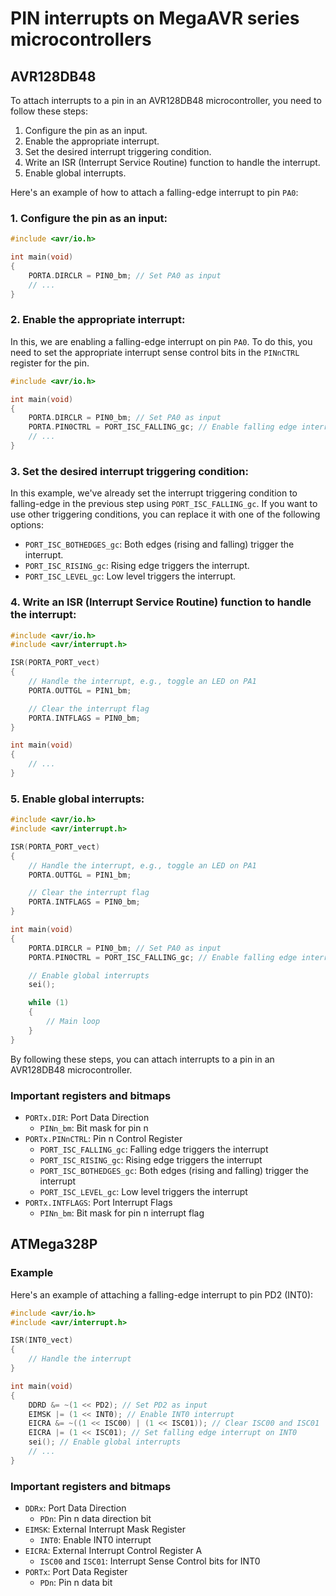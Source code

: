 # PIN interrupts on MegaAVR series microcontrollers

## AVR128DB48

To attach interrupts to a pin in an AVR128DB48 microcontroller, you need to follow these steps:

1. Configure the pin as an input.
2. Enable the appropriate interrupt.
3. Set the desired interrupt triggering condition.
4. Write an ISR (Interrupt Service Routine) function to handle the interrupt.
5. Enable global interrupts.

Here's an example of how to attach a falling-edge interrupt to pin `PA0`:

### 1. Configure the pin as an input:

```c
#include <avr/io.h>

int main(void)
{
    PORTA.DIRCLR = PIN0_bm; // Set PA0 as input
    // ...
}
```

### 2. Enable the appropriate interrupt:

In this, we are enabling a falling-edge interrupt on pin `PA0`. To do this, you need to set the appropriate interrupt sense control bits in the `PINnCTRL` register for the pin.

```c
#include <avr/io.h>

int main(void)
{
    PORTA.DIRCLR = PIN0_bm; // Set PA0 as input
    PORTA.PIN0CTRL = PORT_ISC_FALLING_gc; // Enable falling edge interrupt on PA0
    // ...
}
```

### 3. Set the desired interrupt triggering condition:

In this example, we've already set the interrupt triggering condition to falling-edge in the previous step using `PORT_ISC_FALLING_gc`. If you want to use other triggering conditions, you can replace it with one of the following options:

- `PORT_ISC_BOTHEDGES_gc`: Both edges (rising and falling) trigger the interrupt.
- `PORT_ISC_RISING_gc`: Rising edge triggers the interrupt.
- `PORT_ISC_LEVEL_gc`: Low level triggers the interrupt.

### 4. Write an ISR (Interrupt Service Routine) function to handle the interrupt:

```c
#include <avr/io.h>
#include <avr/interrupt.h>

ISR(PORTA_PORT_vect)
{
    // Handle the interrupt, e.g., toggle an LED on PA1
    PORTA.OUTTGL = PIN1_bm;

    // Clear the interrupt flag
    PORTA.INTFLAGS = PIN0_bm;
}

int main(void)
{
    // ...
}
```

### 5. Enable global interrupts:

```c
#include <avr/io.h>
#include <avr/interrupt.h>

ISR(PORTA_PORT_vect)
{
    // Handle the interrupt, e.g., toggle an LED on PA1
    PORTA.OUTTGL = PIN1_bm;

    // Clear the interrupt flag
    PORTA.INTFLAGS = PIN0_bm;
}

int main(void)
{
    PORTA.DIRCLR = PIN0_bm; // Set PA0 as input
    PORTA.PIN0CTRL = PORT_ISC_FALLING_gc; // Enable falling edge interrupt on PA0

    // Enable global interrupts
    sei();

    while (1)
    {
        // Main loop
    }
}
```

By following these steps, you can attach interrupts to a pin in an AVR128DB48 microcontroller.

### Important registers and bitmaps

- `PORTx.DIR`: Port Data Direction
  - `PINn_bm`: Bit mask for pin n
- `PORTx.PINnCTRL`: Pin n Control Register
  - `PORT_ISC_FALLING_gc`: Falling edge triggers the interrupt
  - `PORT_ISC_RISING_gc`: Rising edge triggers the interrupt
  - `PORT_ISC_BOTHEDGES_gc`: Both edges (rising and falling) trigger the interrupt
  - `PORT_ISC_LEVEL_gc`: Low level triggers the interrupt
- `PORTx.INTFLAGS`: Port Interrupt Flags
  - `PINn_bm`: Bit mask for pin n interrupt flag

## ATMega328P

### Example

Here's an example of attaching a falling-edge interrupt to pin PD2 (INT0):

```c
#include <avr/io.h>
#include <avr/interrupt.h>

ISR(INT0_vect)
{
    // Handle the interrupt
}

int main(void)
{
    DDRD &= ~(1 << PD2); // Set PD2 as input
    EIMSK |= (1 << INT0); // Enable INT0 interrupt
    EICRA &= ~((1 << ISC00) | (1 << ISC01)); // Clear ISC00 and ISC01
    EICRA |= (1 << ISC01); // Set falling edge interrupt on INT0
    sei(); // Enable global interrupts
    // ...
}
```

### Important registers and bitmaps

- `DDRx`: Port Data Direction
  - `PDn`: Pin n data direction bit
- `EIMSK`: External Interrupt Mask Register
  - `INT0`: Enable INT0 interrupt
- `EICRA`: External Interrupt Control Register A
  - `ISC00` and `ISC01`: Interrupt Sense Control bits for INT0
- `PORTx`: Port Data Register
  - `PDn`: Pin n data bit